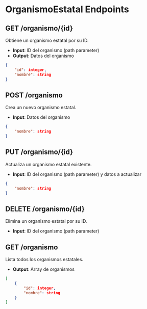 # OrganismoEstatal Endpoints

## GET /organismo/{id}
Obtiene un organismo estatal por su ID.
- **Input**: ID del organismo (path parameter)
- **Output**: Datos del organismo
```json
{
    "id": integer,
    "nombre": string
}
```

## POST /organismo
Crea un nuevo organismo estatal.
- **Input**: Datos del organismo
```json
{
    "nombre": string
}
```

## PUT /organismo/{id}
Actualiza un organismo estatal existente.
- **Input**: ID del organismo (path parameter) y datos a actualizar
```json
{
    "nombre": string
}
```

## DELETE /organismo/{id}
Elimina un organismo estatal por su ID.
- **Input**: ID del organismo (path parameter)

## GET /organismo
Lista todos los organismos estatales.
- **Output**: Array de organismos
```json
[
    {
        "id": integer,
        "nombre": string
    }
]
```
